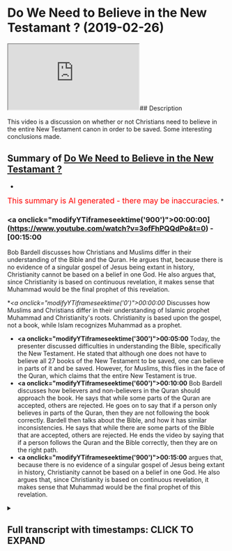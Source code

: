 # Do We Need to Believe in the New Testamant ? (2019-02-26)

<iframe loading='lazy' src='https://www.youtube.com/embed/3ofFhPQQdPo'></iframe>## Description

This video is a discussion on whether or not Christians need to believe in the entire New Testament canon in order to be saved. Some interesting conclusions made.

## Summary of [Do We Need to Believe in the New Testamant ?](https://www.youtube.com/watch?v=3ofFhPQQdPo)


*

<span style="color:red; font-size:125%">This summary is AI generated - there may be inaccuracies</span>. [](/)*

### <a onclick=\"modifyYTiframeseektime('900')\">00:00:00](https://www.youtube.com/watch?v=3ofFhPQQdPo&t=0) - [00:15:00</a>

 Bob Bardell discusses how Christians and Muslims differ in their understanding of the Bible and the Quran. He argues that, because there is no evidence of a singular gospel of Jesus being extant in history, Christianity cannot be based on a belief in one God. He also argues that, since Christianity is based on continuous revelation, it makes sense that Muhammad would be the final prophet of this revelation.

**<a onclick=\"modifyYTiframeseektime('0')\">00:00:00</a>* Discusses how Muslims and Christians differ in their understanding of Islamic prophet Muhammad and Christianity's roots. Christianity is based upon the gospel, not a book, while Islam recognizes Muhammad as a prophet.
* **<a onclick=\"modifyYTiframeseektime('300')\">00:05:00</a>** Today, the presenter discussed difficulties in understanding the Bible, specifically the New Testament. He stated that although one does not have to believe all 27 books of the New Testament to be saved, one can believe in parts of it and be saved. However, for Muslims, this flies in the face of the Quran, which claims that the entire New Testament is true.
* **<a onclick=\"modifyYTiframeseektime('600')\">00:10:00</a>**  Bob Bardell discusses how believers and non-believers in the Quran should approach the book. He says that while some parts of the Quran are accepted, others are rejected. He goes on to say that if a person only believes in parts of the Quran, then they are not following the book correctly. Bardell then talks about the Bible, and how it has similar inconsistencies. He says that while there are some parts of the Bible that are accepted, others are rejected. He ends the video by saying that if a person follows the Quran and the Bible correctly, then they are on the right path.
* **<a onclick=\"modifyYTiframeseektime('900')\">00:15:00</a>** argues that, because there is no evidence of a singular gospel of Jesus being extant in history, Christianity cannot be based on a belief in one God. He also argues that, since Christianity is based on continuous revelation, it makes sense that Muhammad would be the final prophet of this revelation.

<details><summary><h2>Full transcript with timestamps: CLICK TO EXPAND</h2></summary>

<a onclick="modifyYTiframeseektime('0)')">0:00:00 okay so you used some rice but the<\/a>
<a onclick="modifyYTiframeseektime('2)')">0:00:02 principle without bitching what you said<\/a>
<a onclick="modifyYTiframeseektime('5)')">0:00:05 today was quite impossible it's not<\/a>
<a onclick="modifyYTiframeseektime('6)')">0:00:06 anything up I agree with what you said<\/a>
<a onclick="modifyYTiframeseektime('8)')">0:00:08 because what you're saying is actually<\/a>
<a onclick="modifyYTiframeseektime('12)')">0:00:12 quite powerful you're you're making an<\/a>
<a onclick="modifyYTiframeseektime('15)')">0:00:15 admission that you should be able to<\/a>
<a onclick="modifyYTiframeseektime('17)')">0:00:17 remove it you should be able to make it<\/a>
<a onclick="modifyYTiframeseektime('19)')">0:00:19 a Christian and that you have made today<\/a>
<a onclick="modifyYTiframeseektime('21)')">0:00:21 which I'm very grateful for which is<\/a>
<a onclick="modifyYTiframeseektime('24)')">0:00:24 that it's conceivable it's possible for<\/a>
<a onclick="modifyYTiframeseektime('27)')">0:00:27 you to believe in parts of the New<\/a>
<a onclick="modifyYTiframeseektime('28)')">0:00:28 Testament and not all of the New<\/a>
<a onclick="modifyYTiframeseektime('30)')">0:00:30 Testament and still be eligible for<\/a>
<a onclick="modifyYTiframeseektime('33)')">0:00:33 salvation that is what you said because<\/a>
<a onclick="modifyYTiframeseektime('36)')">0:00:36 we said what gave us in Asia is what<\/a>
<a onclick="modifyYTiframeseektime('38)')">0:00:38 gave him the right to choose what books<\/a>
<a onclick="modifyYTiframeseektime('42)')">0:00:42 would be in the New Testament you agree<\/a>
<a onclick="modifyYTiframeseektime('43)')">0:00:43 that okay that they became known and so<\/a>
<a onclick="modifyYTiframeseektime('46)')">0:00:46 on but if you don't agree with the<\/a>
<a onclick="modifyYTiframeseektime('47)')">0:00:47 twenty-seven books<\/a>
<a onclick="modifyYTiframeseektime('48)')">0:00:48 it doesn't necessarily fire you from<\/a>
<a onclick="modifyYTiframeseektime('50)')">0:00:50 salvation and from being a Christian<\/a>
<a onclick="modifyYTiframeseektime('52)')">0:00:52 what I'm saying is the question of what<\/a>
<a onclick="modifyYTiframeseektime('56)')">0:00:56 should be acceptable and what should it<\/a>
<a onclick="modifyYTiframeseektime('58)')">0:00:58 be acceptable should be to the good<\/a>
<a onclick="modifyYTiframeseektime('60)')">0:01:00 judgment of people who look into the<\/a>
<a onclick="modifyYTiframeseektime('63)')">0:01:03 scripture and do the historical research<\/a>
<a onclick="modifyYTiframeseektime('66)')">0:01:06 and through rationalization<\/a>
<a onclick="modifyYTiframeseektime('68)')">0:01:08 also this decide that certain things are<\/a>
<a onclick="modifyYTiframeseektime('71)')">0:01:11 impossible and therefore reject aspects<\/a>
<a onclick="modifyYTiframeseektime('74)')">0:01:14 of that Scripture if you allow some<\/a>
<a onclick="modifyYTiframeseektime('77)')">0:01:17 parts of the scripture to be taken out<\/a>
<a onclick="modifyYTiframeseektime('79)')">0:01:19 then it should be to the good discretion<\/a>
<a onclick="modifyYTiframeseektime('81)')">0:01:21 of each individual reader to decide what<\/a>
<a onclick="modifyYTiframeseektime('84)')">0:01:24 those parts would be it's not good<\/a>
<a onclick="modifyYTiframeseektime('86)')">0:01:26 enough to say to someone okay you don't<\/a>
<a onclick="modifyYTiframeseektime('88)')">0:01:28 need to have all 27 books of the New<\/a>
<a onclick="modifyYTiframeseektime('90)')">0:01:30 Testament<\/a>
<a onclick="modifyYTiframeseektime('90)')">0:01:30 you don't need you to believe in this<\/a>
<a onclick="modifyYTiframeseektime('92)')">0:01:32 New Testament but you have to believe in<\/a>
<a onclick="modifyYTiframeseektime('94)')">0:01:34 these parts this is my summary so my<\/a>
<a onclick="modifyYTiframeseektime('105)')">0:01:45 summary is this Muhammad is already<\/a>
<a onclick="modifyYTiframeseektime('109)')">0:01:49 accepted that it is quite proper to<\/a>
<a onclick="modifyYTiframeseektime('113)')">0:01:53 choose your Canon based upon your belief<\/a>
<a onclick="modifyYTiframeseektime('115)')">0:01:55 system which is what he admitted when we<\/a>
<a onclick="modifyYTiframeseektime('118)')">0:01:58 talked about the sheer Sunni honey now<\/a>
<a onclick="modifyYTiframeseektime('120)')">0:02:00 it follows therefore that as Christians<\/a>
<a onclick="modifyYTiframeseektime('123)')">0:02:03 we are also quite improper to do the<\/a>
<a onclick="modifyYTiframeseektime('128)')">0:02:08 same<\/a>
<a onclick="modifyYTiframeseektime('128)')">0:02:08 the salvation<\/a>
<a onclick="modifyYTiframeseektime('130)')">0:02:10 gospel that was taught by the first<\/a>
<a onclick="modifyYTiframeseektime('132)')">0:02:12 apostles was not written down and then<\/a>
<a onclick="modifyYTiframeseektime('135)')">0:02:15 handed out like a tract it was preached<\/a>
<a onclick="modifyYTiframeseektime('138)')">0:02:18 someone can be saved by knowing the good<\/a>
<a onclick="modifyYTiframeseektime('141)')">0:02:21 news about Jesus and believing on it<\/a>
<a onclick="modifyYTiframeseektime('143)')">0:02:23 without ever having a New Testament in<\/a>
<a onclick="modifyYTiframeseektime('146)')">0:02:26 their hand that we believe in and if<\/a>
<a onclick="modifyYTiframeseektime('186)')">0:03:06 someone believes in that gospel in the<\/a>
<a onclick="modifyYTiframeseektime('192)')">0:03:12 letter of James or about the Book of<\/a>
<a onclick="modifyYTiframeseektime('194)')">0:03:14 Revelations their faith is deficient but<\/a>
<a onclick="modifyYTiframeseektime('198)')">0:03:18 not deficient in such a way that would<\/a>
<a onclick="modifyYTiframeseektime('201)')">0:03:21 cause them not to be saved because it is<\/a>
<a onclick="modifyYTiframeseektime('204)')">0:03:24 your faith in Christ his crucifixion and<\/a>
<a onclick="modifyYTiframeseektime('207)')">0:03:27 resurrection that complete work that<\/a>
<a onclick="modifyYTiframeseektime('210)')">0:03:30 saves you not your knowledge of the<\/a>
<a onclick="modifyYTiframeseektime('213)')">0:03:33 Scriptures it is obviously better yes if<\/a>
<a onclick="modifyYTiframeseektime('217)')">0:03:37 you know the Scriptures and I can't take<\/a>
<a onclick="modifyYTiframeseektime('220)')">0:03:40 lectures from Mohammed hijab because<\/a>
<a onclick="modifyYTiframeseektime('223)')">0:03:43 Muhammad hijab is freely admitted but<\/a>
<a onclick="modifyYTiframeseektime('226)')">0:03:46 for 1400 years Muslims have not agreed<\/a>
<a onclick="modifyYTiframeseektime('230)')">0:03:50 about their hadith but Christians have<\/a>
<a onclick="modifyYTiframeseektime('234)')">0:03:54 agreed about the New Testament and the<\/a>
<a onclick="modifyYTiframeseektime('237)')">0:03:57 debate was settled amongst Christians<\/a>
<a onclick="modifyYTiframeseektime('239)')">0:03:59 from 410 onwards so we can finally<\/a>
<a onclick="modifyYTiframeseektime('243)')">0:04:03 notice<\/a>
<a onclick="modifyYTiframeseektime('252)')">0:04:12 the Christians would listen to Mohammed<\/a>
<a onclick="modifyYTiframeseektime('255)')">0:04:15 the Muslims are not polite to listen to<\/a>
<a onclick="modifyYTiframeseektime('258)')">0:04:18 the Christians so genuine thank you let<\/a>
<a onclick="modifyYTiframeseektime('269)')">0:04:29 us continue here the Christian faith is<\/a>
<a onclick="modifyYTiframeseektime('272)')">0:04:32 based upon the gospel it is not based<\/a>
<a onclick="modifyYTiframeseektime('275)')">0:04:35 upon a book the church recognized in the<\/a>
<a onclick="modifyYTiframeseektime('280)')">0:04:40 writings that were circulating amongst<\/a>
<a onclick="modifyYTiframeseektime('283)')">0:04:43 themselves those books that he<\/a>
<a onclick="modifyYTiframeseektime('286)')">0:04:46 recognized as containing a classic<\/a>
<a onclick="modifyYTiframeseektime('289)')">0:04:49 Gospels mostly Finnish yes let me finish<\/a>
<a onclick="modifyYTiframeseektime('291)')">0:04:51 one question let me finish let me finish<\/a>
<a onclick="modifyYTiframeseektime('295)')">0:04:55 by contrast disagree about their hadith<\/a>
<a onclick="modifyYTiframeseektime('300)')">0:05:00 and so it is not an argument to say that<\/a>
<a onclick="modifyYTiframeseektime('304)')">0:05:04 because Christians may disagree about<\/a>
<a onclick="modifyYTiframeseektime('305)')">0:05:05 certain books but therefore the faith is<\/a>
<a onclick="modifyYTiframeseektime('309)')">0:05:09 invalid no no if that argument is<\/a>
<a onclick="modifyYTiframeseektime('311)')">0:05:11 logical<\/a>
<a onclick="modifyYTiframeseektime('312)')">0:05:12 Islam is invalid finally I made a point<\/a>
<a onclick="modifyYTiframeseektime('316)')">0:05:16 that the Quran makes a claim about<\/a>
<a onclick="modifyYTiframeseektime('319)')">0:05:19 history it says that there was an in<\/a>
<a onclick="modifyYTiframeseektime('322)')">0:05:22 deal<\/a>
<a onclick="modifyYTiframeseektime('323)')">0:05:23 given to a man called Issa there is<\/a>
<a onclick="modifyYTiframeseektime('326)')">0:05:26 absolutely no evidence for this claim<\/a>
<a onclick="modifyYTiframeseektime('330)')">0:05:30 whereas the New Testament is continuous<\/a>
<a onclick="modifyYTiframeseektime('337)')">0:05:37 to the reliability it was already in 2<\/a>
<a onclick="modifyYTiframeseektime('362)')">0:06:02 Peter chapter 3 a sense of what<\/a>
<a onclick="modifyYTiframeseektime('364)')">0:06:04 Scripture was when he says<\/a>
<a onclick="modifyYTiframeseektime('366)')">0:06:06 impor would say in scripture that is<\/a>
<a onclick="modifyYTiframeseektime('368)')">0:06:08 hard to understand I talked about the<\/a>
<a onclick="modifyYTiframeseektime('371)')">0:06:11 Gnostic spot in the New Testament that<\/a>
<a onclick="modifyYTiframeseektime('372)')">0:06:12 the community that the covenant<\/a>
<a onclick="modifyYTiframeseektime('374)')">0:06:14 community always had the idea of<\/a>
<a onclick="modifyYTiframeseektime('377)')">0:06:17 covenant and word comes from dr. Krueger<\/a>
<a onclick="modifyYTiframeseektime('383)')">0:06:23 he talked about we're on the same ground<\/a>
<a onclick="modifyYTiframeseektime('386)')">0:06:26 because you can use natural religion yes<\/a>
<a onclick="modifyYTiframeseektime('389)')">0:06:29 I talked about economic cornelius van<\/a>
<a onclick="modifyYTiframeseektime('390)')">0:06:30 til yes and that we have presuppositions<\/a>
<a onclick="modifyYTiframeseektime('392)')">0:06:32 and you look at history from the Islamic<\/a>
<a onclick="modifyYTiframeseektime('394)')">0:06:34 point of view yeah we have to look at<\/a>
<a onclick="modifyYTiframeseektime('396)')">0:06:36 your glasses and critique it that's why<\/a>
<a onclick="modifyYTiframeseektime('398)')">0:06:38 we need to look at the Koran yeah then<\/a>
<a onclick="modifyYTiframeseektime('400)')">0:06:40 we went on to you and Bob talks about<\/a>
<a onclick="modifyYTiframeseektime('404)')">0:06:44 things yeah the main issues that came up<\/a>
<a onclick="modifyYTiframeseektime('405)')">0:06:45 for me was your is geography yeah what I<\/a>
<a onclick="modifyYTiframeseektime('411)')">0:06:51 found very interesting is when you give<\/a>
<a onclick="modifyYTiframeseektime('413)')">0:06:53 the chain of narration when I asked you<\/a>
<a onclick="modifyYTiframeseektime('415)')">0:06:55 further where you get your scientific<\/a>
<a onclick="modifyYTiframeseektime('417)')">0:06:57 principles from you struggled actually<\/a>
<a onclick="modifyYTiframeseektime('420)')">0:07:00 giving us the answer yeah and then you<\/a>
<a onclick="modifyYTiframeseektime('423)')">0:07:03 admitted your scientific principles yeah<\/a>
<a onclick="modifyYTiframeseektime('438)')">0:07:18 so you're reading back into history why<\/a>
<a onclick="modifyYTiframeseektime('445)')">0:07:25 do you always interrupt the flow<\/a>
<a onclick="modifyYTiframeseektime('447)')">0:07:27 uninterrupted yeah but no neither of us<\/a>
<a onclick="modifyYTiframeseektime('449)')">0:07:29 interrupted you because we had some good<\/a>
<a onclick="modifyYTiframeseektime('451)')">0:07:31 manners not to yet you consistently you<\/a>
<a onclick="modifyYTiframeseektime('455)')">0:07:35 gave the chain of narration we asked you<\/a>
<a onclick="modifyYTiframeseektime('458)')">0:07:38 a critical question where did you get<\/a>
<a onclick="modifyYTiframeseektime('460)')">0:07:40 the methodology for your scientific<\/a>
<a onclick="modifyYTiframeseektime('462)')">0:07:42 Hadees then you told us it came with the<\/a>
<a onclick="modifyYTiframeseektime('478)')">0:07:58 methodology methodology all right<\/a>
<a onclick="modifyYTiframeseektime('484)')">0:08:04 back into history objective<\/a>
<a onclick="modifyYTiframeseektime('490)')">0:08:10 yes back into history yes you look after<\/a>
<a onclick="modifyYTiframeseektime('518)')">0:08:38 yourself next week just one question<\/a>
<a onclick="modifyYTiframeseektime('522)')">0:08:42 when you bring me your evidence all<\/a>
<a onclick="modifyYTiframeseektime('530)')">0:08:50 right where is it yes thank you they've<\/a>
<a onclick="modifyYTiframeseektime('533)')">0:08:53 left me yes so today we came to some<\/a>
<a onclick="modifyYTiframeseektime('536)')">0:08:56 very fruitful conclusions he said that<\/a>
<a onclick="modifyYTiframeseektime('539)')">0:08:59 the New Testament because he realized<\/a>
<a onclick="modifyYTiframeseektime('542)')">0:09:02 after we discussed about a tenacious 27<\/a>
<a onclick="modifyYTiframeseektime('546)')">0:09:06 books of the New Testament has anyone<\/a>
<a onclick="modifyYTiframeseektime('548)')">0:09:08 ever asked themselves why is it the fact<\/a>
<a onclick="modifyYTiframeseektime('552)')">0:09:12 that those 27 books are the 27 books why<\/a>
<a onclick="modifyYTiframeseektime('557)')">0:09:17 is it not for example that the Apocrypha<\/a>
<a onclick="modifyYTiframeseektime('559)')">0:09:19 or it's a gospel of st. Thomas or other<\/a>
<a onclick="modifyYTiframeseektime('562)')">0:09:22 books a part of it what determines what<\/a>
<a onclick="modifyYTiframeseektime('565)')">0:09:25 is in the New Testament and what is not<\/a>
<a onclick="modifyYTiframeseektime('567)')">0:09:27 in the New Testament<\/a>
<a onclick="modifyYTiframeseektime('568)')">0:09:28 what is where is the divine authority of<\/a>
<a onclick="modifyYTiframeseektime('570)')">0:09:30 that determination<\/a>
<a onclick="modifyYTiframeseektime('572)')">0:09:32 so today because of the difficulty of<\/a>
<a onclick="modifyYTiframeseektime('575)')">0:09:35 that question he actually admitted that<\/a>
<a onclick="modifyYTiframeseektime('578)')">0:09:38 actually you don't have to believe that<\/a>
<a onclick="modifyYTiframeseektime('580)')">0:09:40 all 27 books of the New Testament in<\/a>
<a onclick="modifyYTiframeseektime('582)')">0:09:42 order to be a Christian and to get it to<\/a>
<a onclick="modifyYTiframeseektime('584)')">0:09:44 be salvation other words you don't<\/a>
<a onclick="modifyYTiframeseektime('586)')">0:09:46 actually have to believe in the whole<\/a>
<a onclick="modifyYTiframeseektime('587)')">0:09:47 Bible to be a Christian you can believe<\/a>
<a onclick="modifyYTiframeseektime('589)')">0:09:49 in parts of the Bible and not all of the<\/a>
<a onclick="modifyYTiframeseektime('591)')">0:09:51 Bible that is the implication I'm afraid<\/a>
<a onclick="modifyYTiframeseektime('593)')">0:09:53 for us obviously as Muslims we say if<\/a>
<a onclick="modifyYTiframeseektime('595)')">0:09:55 God sent down message then has to be<\/a>
<a onclick="modifyYTiframeseektime('597)')">0:09:57 believed in in its entirety<\/a>
<a onclick="modifyYTiframeseektime('599)')">0:09:59 they cannot be a part of it that's<\/a>
<a onclick="modifyYTiframeseektime('601)')">0:10:01 rejected and a part of it which is<\/a>
<a onclick="modifyYTiframeseektime('602)')">0:10:02 accepted the Quran says after took my<\/a>
<a onclick="modifyYTiframeseektime('605)')">0:10:05 noona be barred in kitabi<\/a>
<a onclick="modifyYTiframeseektime('606)')">0:10:06 what a corona be Bob do you believe in<\/a>
<a onclick="modifyYTiframeseektime('609)')">0:10:09 parts of the book and disbelieve in<\/a>
<a onclick="modifyYTiframeseektime('610)')">0:10:10 parts of the book and subhanAllah do you<\/a>
<a onclick="modifyYTiframeseektime('612)')">0:10:12 know he was talking about it's talking<\/a>
<a onclick="modifyYTiframeseektime('614)')">0:10:14 about the Jews and Chris<\/a>
<a onclick="modifyYTiframeseektime('615)')">0:10:15 yes if I taught my noona by Bardell<\/a>
<a onclick="modifyYTiframeseektime('618)')">0:10:18 kitabi what a coruña bebop firmage semaj<\/a>
<a onclick="modifyYTiframeseektime('622)')">0:10:22 sir<\/a>
<a onclick="modifyYTiframeseektime('622)')">0:10:22 Oh Mia Farrow's aleikum income Illya -<\/a>
<a onclick="modifyYTiframeseektime('624)')">0:10:24 hyah - dunya whalemen committee you are<\/a>
<a onclick="modifyYTiframeseektime('627)')">0:10:27 doing it in a scintilla de amalah hooby<\/a>
<a onclick="modifyYTiframeseektime('629)')">0:10:29 - in a Miami loon that will be the<\/a>
<a onclick="modifyYTiframeseektime('632)')">0:10:32 recompense of someone who does that<\/a>
<a onclick="modifyYTiframeseektime('634)')">0:10:34 except for a punishment in this world<\/a>
<a onclick="modifyYTiframeseektime('636)')">0:10:36 and in the day of judgement they'll be<\/a>
<a onclick="modifyYTiframeseektime('638)')">0:10:38 humiliated even further so if God sent<\/a>
<a onclick="modifyYTiframeseektime('642)')">0:10:42 down a manual for people to follow there<\/a>
<a onclick="modifyYTiframeseektime('645)')">0:10:45 are certain expectations that we have as<\/a>
<a onclick="modifyYTiframeseektime('647)')">0:10:47 people are followers of that manual in<\/a>
<a onclick="modifyYTiframeseektime('650)')">0:10:50 order for us to maintains have salvation<\/a>
<a onclick="modifyYTiframeseektime('653)')">0:10:53 one of them is in fact entitlement we<\/a>
<a onclick="modifyYTiframeseektime('657)')">0:10:57 want this manual for salvation this<\/a>
<a onclick="modifyYTiframeseektime('659)')">0:10:59 guidance to humanity to be intact if<\/a>
<a onclick="modifyYTiframeseektime('661)')">0:11:01 it's not intact it's not agreed upon by<\/a>
<a onclick="modifyYTiframeseektime('664)')">0:11:04 those who specialized in its<\/a>
<a onclick="modifyYTiframeseektime('666)')">0:11:06 preservation then surely there's<\/a>
<a onclick="modifyYTiframeseektime('669)')">0:11:09 something wrong with that you can't say<\/a>
<a onclick="modifyYTiframeseektime('671)')">0:11:11 that ok well I believe in the Bible but<\/a>
<a onclick="modifyYTiframeseektime('673)')">0:11:13 you could but actually is conceivable to<\/a>
<a onclick="modifyYTiframeseektime('675)')">0:11:15 not believe in part of it and to believe<\/a>
<a onclick="modifyYTiframeseektime('677)')">0:11:17 in parts of it so you know it's he he<\/a>
<a onclick="modifyYTiframeseektime('679)')">0:11:19 kept acquitting the hadith the weak<\/a>
<a onclick="modifyYTiframeseektime('681)')">0:11:21 hadith with the Bible which is meant to<\/a>
<a onclick="modifyYTiframeseektime('684)')">0:11:24 be the holiest spot holy spirit-inspired<\/a>
<a onclick="modifyYTiframeseektime('686)')">0:11:26 book of God directly from the Jesus from<\/a>
<a onclick="modifyYTiframeseektime('689)')">0:11:29 Jesus the god what we accept that there<\/a>
<a onclick="modifyYTiframeseektime('692)')">0:11:32 are some things in hadith which are not<\/a>
<a onclick="modifyYTiframeseektime('694)')">0:11:34 acceptable by historical standards but<\/a>
<a onclick="modifyYTiframeseektime('697)')">0:11:37 the comparison should be made between<\/a>
<a onclick="modifyYTiframeseektime('698)')">0:11:38 the Quran and Bible not Quran and hadith<\/a>
<a onclick="modifyYTiframeseektime('701)')">0:11:41 especially not Quran and weak hadith and<\/a>
<a onclick="modifyYTiframeseektime('703)')">0:11:43 so therefore when he realized what he<\/a>
<a onclick="modifyYTiframeseektime('705)')">0:11:45 was asking they were asking me the<\/a>
<a onclick="modifyYTiframeseektime('707)')">0:11:47 questions of preservation that every<\/a>
<a onclick="modifyYTiframeseektime('709)')">0:11:49 question they had every single question<\/a>
<a onclick="modifyYTiframeseektime('712)')">0:11:52 I had those an answer every single<\/a>
<a onclick="modifyYTiframeseektime('714)')">0:11:54 question that they had baba never loved<\/a>
<a onclick="modifyYTiframeseektime('717)')">0:11:57 him<\/a>
<a onclick="modifyYTiframeseektime('717)')">0:11:57 that they asked me a question he said<\/a>
<a onclick="modifyYTiframeseektime('720)')">0:12:00 okay give me a chain of narration he<\/a>
<a onclick="modifyYTiframeseektime('722)')">0:12:02 didn't expect me to stumble gave him<\/a>
<a onclick="modifyYTiframeseektime('724)')">0:12:04 with the chain of narration then he said<\/a>
<a onclick="modifyYTiframeseektime('727)')">0:12:07 to me tell me a document which tab which<\/a>
<a onclick="modifyYTiframeseektime('730)')">0:12:10 proves the chain so I told him the name<\/a>
<a onclick="modifyYTiframeseektime('732)')">0:12:12 of the document which proves the chain<\/a>
<a onclick="modifyYTiframeseektime('733)')">0:12:13 he said to me no no it has to be before<\/a>
<a onclick="modifyYTiframeseektime('735)')">0:12:15 this guy I said no problem<\/a>
<a onclick="modifyYTiframeseektime('737)')">0:12:17 I found it<\/a>
<a onclick="modifyYTiframeseektime('739)')">0:12:19 honestly I found this document it's 95<\/a>
<a onclick="modifyYTiframeseektime('742)')">0:12:22 before yes I told him he said no it has<\/a>
<a onclick="modifyYTiframeseektime('744)')">0:12:24 to be has to be a wise it's only oral I<\/a>
<a onclick="modifyYTiframeseektime('747)')">0:12:27 said no no it can't be only although I<\/a>
<a onclick="modifyYTiframeseektime('749)')">0:12:29 had to be also written what's the<\/a>
<a onclick="modifyYTiframeseektime('750)')">0:12:30 evidence of that he said that he said<\/a>
<a onclick="modifyYTiframeseektime('753)')">0:12:33 okay what a simple gesture he said<\/a>
<a onclick="modifyYTiframeseektime('755)')">0:12:35 what's the evidence from the Prophet I<\/a>
<a onclick="modifyYTiframeseektime('757)')">0:12:37 said the Prophet said write it down he<\/a>
<a onclick="modifyYTiframeseektime('759)')">0:12:39 said Bevin said to me show me the<\/a>
<a onclick="modifyYTiframeseektime('765)')">0:12:45 evidence preservation I said he taught<\/a>
<a onclick="modifyYTiframeseektime('767)')">0:12:47 at each table there must be two of each<\/a>
<a onclick="modifyYTiframeseektime('769)')">0:12:49 person for each area so is that not<\/a>
<a onclick="modifyYTiframeseektime('772)')">0:12:52 evidence that's meant to be from so I<\/a>
<a onclick="modifyYTiframeseektime('776)')">0:12:56 said to him please please Bob<\/a>
<a onclick="modifyYTiframeseektime('778)')">0:12:58 please join his name is Johnny everyone<\/a>
<a onclick="modifyYTiframeseektime('780)')">0:13:00 should know his name is John<\/a>
<a onclick="modifyYTiframeseektime('782)')">0:13:02 I said now let's do the same thing for<\/a>
<a onclick="modifyYTiframeseektime('784)')">0:13:04 the Bible you know he said no he said no<\/a>
<a onclick="modifyYTiframeseektime('787)')">0:13:07 we don't have the same standards I said<\/a>
<a onclick="modifyYTiframeseektime('789)')">0:13:09 I thought this was a historical exercise<\/a>
<a onclick="modifyYTiframeseektime('791)')">0:13:11 I thought this was so anyway at the same<\/a>
<a onclick="modifyYTiframeseektime('796)')">0:13:16 point that's why we can stand here as<\/a>
<a onclick="modifyYTiframeseektime('798)')">0:13:18 Muslims to say in tactimon and<\/a>
<a onclick="modifyYTiframeseektime('800)')">0:13:20 preservation our book the Quran 114<\/a>
<a onclick="modifyYTiframeseektime('804)')">0:13:24 chapters are agreed upon by the Sahaba<\/a>
<a onclick="modifyYTiframeseektime('806)')">0:13:26 someone says no even most out he<\/a>
<a onclick="modifyYTiframeseektime('808)')">0:13:28 believed in hundred and twelve not<\/a>
<a onclick="modifyYTiframeseektime('810)')">0:13:30 Farrakhan s saying no no he changed his<\/a>
<a onclick="modifyYTiframeseektime('813)')">0:13:33 mind but they don't know that he changes<\/a>
<a onclick="modifyYTiframeseektime('815)')">0:13:35 mine in the hydrological and he said<\/a>
<a onclick="modifyYTiframeseektime('816)')">0:13:36 that he change his mind<\/a>
<a onclick="modifyYTiframeseektime('817)')">0:13:37 they said no am Kappa believed in this<\/a>
<a onclick="modifyYTiframeseektime('819)')">0:13:39 116 no no no he didn't believe in that I<\/a>
<a onclick="modifyYTiframeseektime('822)')">0:13:42 believe that under 14 we have the<\/a>
<a onclick="modifyYTiframeseektime('823)')">0:13:43 records for that as well yeah yeah so<\/a>
<a onclick="modifyYTiframeseektime('827)')">0:13:47 everyone will all the Sahaba believed in<\/a>
<a onclick="modifyYTiframeseektime('829)')">0:13:49 this and the Quran tells us in Amman<\/a>
<a onclick="modifyYTiframeseektime('833)')">0:13:53 will be female<\/a>
<a onclick="modifyYTiframeseektime('833)')">0:13:53 I meant to be for cutting teto were in<\/a>
<a onclick="modifyYTiframeseektime('836)')">0:13:56 towel offering them I hope you rock if<\/a>
<a onclick="modifyYTiframeseektime('838)')">0:13:58 they believe in what you guys believe in<\/a>
<a onclick="modifyYTiframeseektime('839)')">0:13:59 then they're on the right path who's you<\/a>
<a onclick="modifyYTiframeseektime('842)')">0:14:02 guys it's the Sahaba if the Sahaba<\/a>
<a onclick="modifyYTiframeseektime('845)')">0:14:05 I agree that this is what the Quran is<\/a>
<a onclick="modifyYTiframeseektime('847)')">0:14:07 because these people were around the<\/a>
<a onclick="modifyYTiframeseektime('848)')">0:14:08 Prophet they heard it and there's a<\/a>
<a onclick="modifyYTiframeseektime('850)')">0:14:10 consensus on this then that's an<\/a>
<a onclick="modifyYTiframeseektime('852)')">0:14:12 historical evidence a religious one<\/a>
<a onclick="modifyYTiframeseektime('854)')">0:14:14 that's the illogical one a rational one<\/a>
<a onclick="modifyYTiframeseektime('856)')">0:14:16 a philosophical one and for me a<\/a>
<a onclick="modifyYTiframeseektime('859)')">0:14:19 satisfactory one as well as satisfactory<\/a>
<a onclick="modifyYTiframeseektime('861)')">0:14:21 one as well but when you talk about the<\/a>
<a onclick="modifyYTiframeseektime('863)')">0:14:23 Bible and you can't even provide one<\/a>
<a onclick="modifyYTiframeseektime('864)')">0:14:24 chain of provenance one person what what<\/a>
<a onclick="modifyYTiframeseektime('868)')">0:14:28 one chain of Providence what<\/a>
<a onclick="modifyYTiframeseektime('869)')">0:14:29 yeah no chain and one person who's met<\/a>
<a onclick="modifyYTiframeseektime('872)')">0:14:32 Jesus spoken to Jesus and we don't come<\/a>
<a onclick="modifyYTiframeseektime('875)')">0:14:35 on and now you're telling me you can he<\/a>
<a onclick="modifyYTiframeseektime('877)')">0:14:37 said to me it met he said you can you<\/a>
<a onclick="modifyYTiframeseektime('879)')">0:14:39 don't have to believe in all the books<\/a>
<a onclick="modifyYTiframeseektime('880)')">0:14:40 of the New Testament he said so no I<\/a>
<a onclick="modifyYTiframeseektime('883)')">0:14:43 said okay perfectly I said to him I<\/a>
<a onclick="modifyYTiframeseektime('886)')">0:14:46 that's perfect<\/a>
<a onclick="modifyYTiframeseektime('887)')">0:14:47 he said that's exactly my belief I don't<\/a>
<a onclick="modifyYTiframeseektime('890)')">0:14:50 believe in all the New Testament<\/a>
<a onclick="modifyYTiframeseektime('891)')">0:14:51 I believe in part of the New Testament I<\/a>
<a onclick="modifyYTiframeseektime('892)')">0:14:52 reject another part so now he tells me<\/a>
<a onclick="modifyYTiframeseektime('896)')">0:14:56 no you have to believe in these parts<\/a>
<a onclick="modifyYTiframeseektime('897)')">0:14:57 salvation crucifixion and listen thank<\/a>
<a onclick="modifyYTiframeseektime('899)')">0:14:59 God no no no no you can't tell me now<\/a>
<a onclick="modifyYTiframeseektime('903)')">0:15:03 you have you have an intellectual right<\/a>
<a onclick="modifyYTiframeseektime('906)')">0:15:06 to accept and reject parts of the New<\/a>
<a onclick="modifyYTiframeseektime('908)')">0:15:08 Testament on academic grounds and then<\/a>
<a onclick="modifyYTiframeseektime('910)')">0:15:10 dictate to me where the rejection should<\/a>
<a onclick="modifyYTiframeseektime('913)')">0:15:13 be where the accepting should be and so<\/a>
<a onclick="modifyYTiframeseektime('916)')">0:15:16 on<\/a>
<a onclick="modifyYTiframeseektime('916)')">0:15:16 and even said you don't even need the<\/a>
<a onclick="modifyYTiframeseektime('918)')">0:15:18 New Testament for for for salvation and<\/a>
<a onclick="modifyYTiframeseektime('922)')">0:15:22 then I said to him okay that's that's<\/a>
<a onclick="modifyYTiframeseektime('923)')">0:15:23 perfect because I've got the Quran so<\/a>
<a onclick="modifyYTiframeseektime('929)')">0:15:29 the point is and it's in gentleman the<\/a>
<a onclick="modifyYTiframeseektime('933)')">0:15:33 point is if he if the argument is listen<\/a>
<a onclick="modifyYTiframeseektime('936)')">0:15:36 to this if the argument is that you<\/a>
<a onclick="modifyYTiframeseektime('939)')">0:15:39 don't you need the Gospels the four<\/a>
<a onclick="modifyYTiframeseektime('940)')">0:15:40 Gospels because that could be the<\/a>
<a onclick="modifyYTiframeseektime('941)')">0:15:41 argument so you know you don't need the<\/a>
<a onclick="modifyYTiframeseektime('943)')">0:15:43 27 books is just the four Gospels then<\/a>
<a onclick="modifyYTiframeseektime('945)')">0:15:45 the argument he made is actually self<\/a>
<a onclick="modifyYTiframeseektime('947)')">0:15:47 refuting because he said the first<\/a>
<a onclick="modifyYTiframeseektime('949)')">0:15:49 people who sees words go back on him<\/a>
<a onclick="modifyYTiframeseektime('951)')">0:15:51 this is the first people the first<\/a>
<a onclick="modifyYTiframeseektime('954)')">0:15:54 people to ever believe in Jesus was<\/a>
<a onclick="modifyYTiframeseektime('957)')">0:15:57 there a New Testament was four books so<\/a>
<a onclick="modifyYTiframeseektime('959)')">0:15:59 no he said no so wait a minute you can<\/a>
<a onclick="modifyYTiframeseektime('962)')">0:16:02 believe in Jesus you can believe in<\/a>
<a onclick="modifyYTiframeseektime('964)')">0:16:04 Jesus's message it's conceivable not to<\/a>
<a onclick="modifyYTiframeseektime('967)')">0:16:07 believe in the four Gospels and still be<\/a>
<a onclick="modifyYTiframeseektime('970)')">0:16:10 a Christian and be saved<\/a>
<a onclick="modifyYTiframeseektime('971)')">0:16:11 that's our position that's our position<\/a>
<a onclick="modifyYTiframeseektime('975)')">0:16:15 that's our position<\/a>
<a onclick="modifyYTiframeseektime('976)')">0:16:16 and moreover what I'll say to you is<\/a>
<a onclick="modifyYTiframeseektime('978)')">0:16:18 this in the in the book of Corinthians<\/a>
<a onclick="modifyYTiframeseektime('980)')">0:16:20 2nd Corinthians<\/a>
<a onclick="modifyYTiframeseektime('981)')">0:16:21 yes verse number 18 can we get out<\/a>
<a onclick="modifyYTiframeseektime('984)')">0:16:24 somewhere can we let's see<\/a>
<a onclick="modifyYTiframeseektime('987)')">0:16:27 let's see I wanna see it refers to a<\/a>
<a onclick="modifyYTiframeseektime('990)')">0:16:30 sink in a book he makes an argument from<\/a>
<a onclick="modifyYTiframeseektime('993)')">0:16:33 silence and he doesn't even know what<\/a>
<a onclick="modifyYTiframeseektime('994)')">0:16:34 that meant when I told them an argument<\/a>
<a onclick="modifyYTiframeseektime('996)')">0:16:36 from silence is that he said that this<\/a>
<a onclick="modifyYTiframeseektime('998)')">0:16:38 knew this gospel this gospel that you're<\/a>
<a onclick="modifyYTiframeseektime('1001)')">0:16:41 referring to that a singular gospel of<\/a>
<a onclick="modifyYTiframeseektime('1003)')">0:16:43 Jesus it's nowhere in history to be<\/a>
<a onclick="modifyYTiframeseektime('1004)')">0:16:44 found I said that just because you don't<\/a>
<a onclick="modifyYTiframeseektime('1006)')">0:16:46 find something in history it doesn't<\/a>
<a onclick="modifyYTiframeseektime('1008)')">0:16:48 mean it doesn't exist this argument from<\/a>
<a onclick="modifyYTiframeseektime('1009)')">0:16:49 silence and I gave him the example of<\/a>
<a onclick="modifyYTiframeseektime('1010)')">0:16:50 the lack of my comedy text 1945 to prove<\/a>
<a onclick="modifyYTiframeseektime('1013)')">0:16:53 my point but look at this in the second<\/a>
<a onclick="modifyYTiframeseektime('1016)')">0:16:56 book of second Corinthians verse number<\/a>
<a onclick="modifyYTiframeseektime('1017)')">0:16:57 18 and we have sent with him the brother<\/a>
<a onclick="modifyYTiframeseektime('1020)')">0:17:00 who whose praise is in that gospel<\/a>
<a onclick="modifyYTiframeseektime('1023)')">0:17:03 throughout all of the churches the<\/a>
<a onclick="modifyYTiframeseektime('1025)')">0:17:05 Gospels not the Gospels the idea is even<\/a>
<a onclick="modifyYTiframeseektime('1028)')">0:17:08 in the Anthony in the oldest text the<\/a>
<a onclick="modifyYTiframeseektime('1030)')">0:17:10 idea of a gospel a singular gospel was<\/a>
<a onclick="modifyYTiframeseektime('1032)')">0:17:12 being referred to so there is evidence<\/a>
<a onclick="modifyYTiframeseektime('1034)')">0:17:14 in the in the books that they believe in<\/a>
<a onclick="modifyYTiframeseektime('1036)')">0:17:16 obviously that's Paul so in summary<\/a>
<a onclick="modifyYTiframeseektime('1039)')">0:17:19 that's why Christianity now people are<\/a>
<a onclick="modifyYTiframeseektime('1041)')">0:17:21 living it and Islam it makes sense from<\/a>
<a onclick="modifyYTiframeseektime('1045)')">0:17:25 all perspectives not just from a<\/a>
<a onclick="modifyYTiframeseektime('1046)')">0:17:26 Trinitarian perspective but from a<\/a>
<a onclick="modifyYTiframeseektime('1048)')">0:17:28 preservation perspective it makes sense<\/a>
<a onclick="modifyYTiframeseektime('1050)')">0:17:30 from a rational perspective yes guys I<\/a>
<a onclick="modifyYTiframeseektime('1053)')">0:17:33 mean if you're a Christian and you're<\/a>
<a onclick="modifyYTiframeseektime('1054)')">0:17:34 watching this yes one question yes<\/a>
<a onclick="modifyYTiframeseektime('1062)')">0:17:42 you know the Muslim are we allowed to do<\/a>
<a onclick="modifyYTiframeseektime('1069)')">0:17:49 argument or do Dawa to a non-muslim<\/a>
<a onclick="modifyYTiframeseektime('1072)')">0:17:52 without having of knowledge of Islam no<\/a>
<a onclick="modifyYTiframeseektime('1074)')">0:17:54 you have to have some knowledge so I<\/a>
<a onclick="modifyYTiframeseektime('1077)')">0:17:57 have seen a lot of Muslim brothers that<\/a>
<a onclick="modifyYTiframeseektime('1079)')">0:17:59 the astac after Wilson yes and they<\/a>
<a onclick="modifyYTiframeseektime('1082)')">0:18:02 should not come here I was telling them<\/a>
<a onclick="modifyYTiframeseektime('1084)')">0:18:04 I was shouting to the my mouth yeah dude<\/a>
<a onclick="modifyYTiframeseektime('1088)')">0:18:08 our so my message to the Christians is<\/a>
<a onclick="modifyYTiframeseektime('1092)')">0:18:12 guys look within whether you look from a<\/a>
<a onclick="modifyYTiframeseektime('1094)')">0:18:14 preservation perspective a textual<\/a>
<a onclick="modifyYTiframeseektime('1095)')">0:18:15 perspective a rational perspective or<\/a>
<a onclick="modifyYTiframeseektime('1097)')">0:18:17 even an intuitive perspective the answer<\/a>
<a onclick="modifyYTiframeseektime('1099)')">0:18:19 is always going to be one that you<\/a>
<a onclick="modifyYTiframeseektime('1101)')">0:18:21 believe in one God you cannot bring<\/a>
<a onclick="modifyYTiframeseektime('1102)')">0:18:22 yourself to believe in three and one and<\/a>
<a onclick="modifyYTiframeseektime('1104)')">0:18:24 one and three you don't accept your<\/a>
<a onclick="modifyYTiframeseektime('1106)')">0:18:26 story of the entire New Testament it<\/a>
<a onclick="modifyYTiframeseektime('1108)')">0:18:28 makes perfect sense it made perfect<\/a>
<a onclick="modifyYTiframeseektime('1110)')">0:18:30 sense for there to have been a renewal<\/a>
<a onclick="modifyYTiframeseektime('1112)')">0:18:32 of the faith through another prophet one<\/a>
<a onclick="modifyYTiframeseektime('1115)')">0:18:35 that we believe it is predicted in the<\/a>
<a onclick="modifyYTiframeseektime('1116)')">0:18:36 New Testament and the Old Testament who<\/a>
<a onclick="modifyYTiframeseektime('1118)')">0:18:38 came in the form of Muhammad in the<\/a>
<a onclick="modifyYTiframeseektime('1120)')">0:18:40 Arabian Peninsula seven centuries I saw<\/a>
<a onclick="modifyYTiframeseektime('1123)')">0:18:43 after pray before<\/a>
</details>